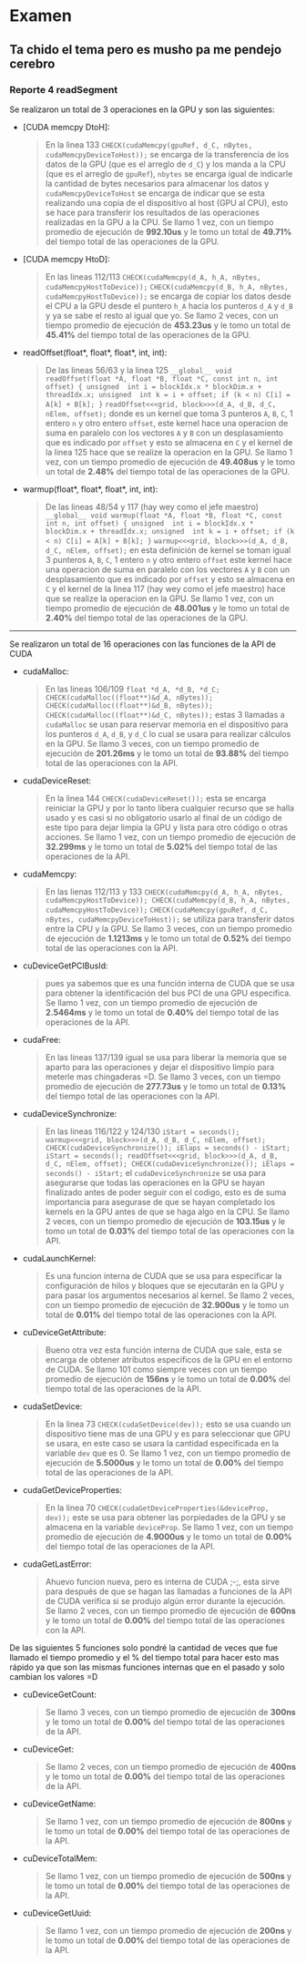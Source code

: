 ﻿# Examen

Ta chido el tema pero es musho pa me pendejo cerebro 
---
### Reporte 4  readSegment

Se realizaron un total de 3 operaciones en la GPU y son las siguientes:

- [CUDA memcpy DtoH]: 
	> En la linea 133 ``CHECK(cudaMemcpy(gpuRef, d_C, nBytes, cudaMemcpyDeviceToHost));`` se encarga de la transferencia de los datos de la GPU (que es el arreglo de `d_C`) y los manda a la CPU (que es el arreglo de `gpuRef`), `nbytes` se encarga igual de indicarle la cantidad de bytes necesarios para almacenar los datos y `cudaMemcpyDeviceToHost` se encarga de indicar que se esta realizando una copia de el dispositivo al host (GPU al CPU), esto se hace para transferir los resultados de las operaciones realizadas en la GPU a la CPU. Se llamo 1 vez, con un tiempo promedio de ejecución de **992.10us** y le tomo un total de **49.71%** del tiempo total de las operaciones de la GPU.

- [CUDA memcpy HtoD]:
	> En las lineas 112/113 
	``CHECK(cudaMemcpy(d_A, h_A, nBytes, cudaMemcpyHostToDevice));``
	``CHECK(cudaMemcpy(d_B, h_A, nBytes, cudaMemcpyHostToDevice));``
	se encarga de copiar los datos desde el CPU a la GPU desde el puntero `h_A` hacia los punteros `d_A` y `d_B` y ya se sabe el resto al igual que yo. Se llamo 2 veces, con un tiempo promedio de ejecución de **453.23us** y le tomo un total de **45.41%** del tiempo total de las operaciones de la GPU.

- readOffset(float*, float*, float*, int, int):
	> De las lineas 56/63 y la linea 125 
	``__global__ void readOffset(float *A, float *B, float *C, const int n, int offset) { unsigned  int i = blockIdx.x * blockDim.x + threadIdx.x; unsigned  int k = i + offset; if (k < n) C[i] = A[k] + B[k]; }``
	``readOffset<<<grid, block>>>(d_A, d_B, d_C, nElem, offset);``
	donde es un kernel que toma 3 punteros `A`, `B`, `C`, 1 entero `n` y otro entero `offset`, este kernel hace una operacion de suma en paralelo con los vectores `A` y `B` con un desplasamiento que es indicado por `offset` y esto se almacena en `C` y el kernel de la linea 125 hace que se realize la operacion en la GPU. Se llamo 1 vez, con un tiempo promedio de ejecución de **49.408us** y le tomo un total de **2.48%** del tiempo total de las operaciones de la GPU.

- warmup(float*, float*, float*, int, int):
	> De las lineas 48/54 y 117 (hay wey como el jefe maestro) 
	``__global__ void warmup(float *A, float *B, float *C, const int n, int offset) { unsigned  int i = blockIdx.x * blockDim.x + threadIdx.x; unsigned  int k = i + offset; if (k < n) C[i] = A[k] + B[k]; }``
	``warmup<<<grid, block>>>(d_A, d_B, d_C, nElem, offset);``
	en esta definición de kernel se toman igual 3 punteros `A`, `B`, `C`, 1 entero `n` y otro entero `offset` este kernel hace una operacion de suma en paralelo con los vectores `A` y `B` con un desplasamiento que es indicado por `offset` y esto se almacena en `C` y el kernel de la linea 117 (hay wey como el jefe maestro) hace que se realize la operacion en la GPU. Se llamo 1 vez, con un tiempo promedio de ejecución de **48.001us** y le tomo un total de **2.40%** del tiempo total de las operaciones de la GPU.
	
---
Se realizaron un total de 16 operaciones con las funciones de la API de CUDA

- cudaMalloc: 
	> En las lineas 106/109 
	``float *d_A, *d_B, *d_C;``
``CHECK(cudaMalloc((float**)&d_A, nBytes)); CHECK(cudaMalloc((float**)&d_B, nBytes)); CHECK(cudaMalloc((float**)&d_C, nBytes));`` 
	estas 3 llamadas a `cudaMalloc` se usan para reservar memoria en el dispositivo para los punteros `d_A`, `d_B`, y `d_C` lo cual se usara para realizar cálculos en la GPU. Se llamo 3 veces, con un tiempo promedio de ejecución de **201.26ms** y le tomo un total de **93.88%** del tiempo total de las operaciones con la API. 

- cudaDeviceReset:
	> En la linea 144 ``CHECK(cudaDeviceReset());`` esta se encarga reiniciar la GPU y por lo tanto libera cualquier recurso que se halla usado y es casi si no obligatorio usarlo al final de un código de este tipo para dejar limpia la GPU y lista para otro código o otras acciones. Se llamo 1 vez, con un tiempo promedio de ejecución de **32.299ms** y le tomo un total de **5.02%** del tiempo total de las operaciones de la API.

- cudaMemcpy:
	> En las lienas 112/113 y 133 
	``CHECK(cudaMemcpy(d_A, h_A, nBytes, cudaMemcpyHostToDevice)); CHECK(cudaMemcpy(d_B, h_A, nBytes, cudaMemcpyHostToDevice));``
	``CHECK(cudaMemcpy(gpuRef, d_C, nBytes, cudaMemcpyDeviceToHost));``
se utiliza para transferir datos entre la CPU y la GPU. Se llamo 3 veces, con un tiempo promedio de ejecución de **1.1213ms** y le tomo un total de **0.52%** del tiempo total de las operaciones con la API. 

- cuDeviceGetPCIBusId:
	>pues ya sabemos que es una función interna de CUDA que se usa para obtener la identificación del bus PCI de una GPU especifica. Se llamo 1 vez, con un tiempo promedio de ejecución de **2.5464ms** y le tomo un total de **0.40%** del tiempo total de las operaciones de la API.

- cudaFree:
	> En las lineas 137/139 igual se usa para liberar la memoria que se aparto para las operaciones y dejar el dispositivo limpio para meterle mas chingaderas =D. Se llamo 3 veces, con un tiempo promedio de ejecución de **277.73us** y le tomo un total de **0.13%** del tiempo total de las operaciones con la API. 

- cudaDeviceSynchronize:
	> En las lineas 116/122 y 124/130 
	``iStart = seconds(); warmup<<<grid, block>>>(d_A, d_B, d_C, nElem, offset); CHECK(cudaDeviceSynchronize()); iElaps = seconds() - iStart;``
	``iStart = seconds(); readOffset<<<grid, block>>>(d_A, d_B, d_C, nElem, offset); CHECK(cudaDeviceSynchronize()); iElaps = seconds() - iStart;``
	el `cudaDeviceSynchronize` se usa para asegurarse que todas las operaciones en la GPU se hayan finalizado antes de poder seguir con el codigo, esto es de suma importancia para asegurase de que se hayan completado los kernels en la GPU antes de que se haga algo en la CPU. Se llamo 2 veces, con un tiempo promedio de ejecución de **103.15us** y le tomo un total de **0.03%** del tiempo total de las operaciones con la API. 

- cudaLaunchKernel:
	> Es una funcion interna de CUDA que se usa para especificar la configuración de hilos y bloques que se ejecutarán en la GPU y para pasar los argumentos necesarios al kernel. Se llamo 2 veces, con un tiempo promedio de ejecución de **32.900us** y le tomo un total de **0.01%** del tiempo total de las operaciones con la API. 

- cuDeviceGetAttribute:
	> Bueno otra vez esta función interna de CUDA que sale, esta se encarga de obtener atributos específicos de la GPU en el entorno de CUDA. Se llamo 101 como siempre veces con un tiempo promedio de ejecución de **156ns** y le tomo un total de **0.00%** del tiempo total de las operaciones de la API.

- cudaSetDevice: 
	> En la linea 73 `CHECK(cudaSetDevice(dev));` esto se usa cuando un dispositivo tiene mas de una GPU y es para seleccionar que GPU se usara, en este caso se usara la cantidad especificada en la variable `dev` que es 0. Se llamo 1 vez, con un tiempo promedio de ejecución de **5.5000us** y le tomo un total de **0.00%** del tiempo total de las operaciones de la API.

- cudaGetDeviceProperties:
	> En la linea 70 `CHECK(cudaGetDeviceProperties(&deviceProp, dev));` este se usa para obtener las porpiedades de la GPU y se almacena en la variable `deviceProp`. Se llamo 1 vez, con un tiempo promedio de ejecución de **4.9000us** y le tomo un total de **0.00%** del tiempo total de las operaciones de la API.

- cudaGetLastError:
	> Ahuevo funcion nueva, pero es interna de CUDA ;-;, esta sirve para después de que se hagan las llamadas a funciones de la API de CUDA verifica si se produjo algún error durante la ejecución. Se llamo 2 veces, con un tiempo promedio de ejecución de **600ns** y le tomo un total de **0.00%** del tiempo total de las operaciones con la API. 
	
De las siguientes 5 funciones solo pondré la cantidad de veces que fue llamado el tiempo promedio y el % del tiempo total para hacer esto mas rápido ya que son las mismas funciones internas que en el pasado y solo cambian los valores =D

- cuDeviceGetCount:
	> Se llamo 3 veces, con un tiempo promedio de ejecución de **300ns** y le tomo un total de **0.00%** del tiempo total de las operaciones de la API.

- cuDeviceGet: 
	> Se llamo 2 veces, con un tiempo promedio de ejecución de **400ns** y le tomo un total de **0.00%** del tiempo total de las operaciones de la API.

- cuDeviceGetName:
	> Se llamo 1 vez, con un tiempo promedio de ejecución de **800ns** y le tomo un total de **0.00%** del tiempo total de las operaciones de la API.

- cuDeviceTotalMem: 
	> Se llamo 1 vez, con un tiempo promedio de ejecución de **500ns** y le tomo un total de **0.00%** del tiempo total de las operaciones de la API.

- cuDeviceGetUuid: 
	> Se llamo 1 vez, con un tiempo promedio de ejecución de **200ns** y le tomo un total de **0.00%** del tiempo total de las operaciones de la API.

